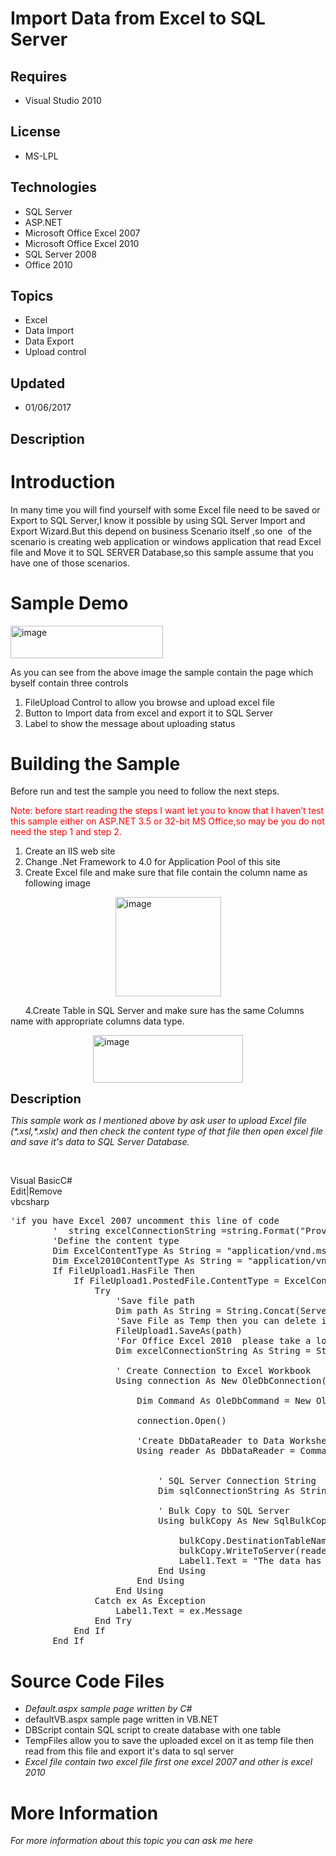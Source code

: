 # Import Data from Excel to SQL Server
## Requires
- Visual Studio 2010
## License
- MS-LPL
## Technologies
- SQL Server
- ASP.NET
- Microsoft Office Excel 2007
- Microsoft Office Excel 2010
- SQL Server 2008
- Office 2010
## Topics
- Excel
- Data Import
- Data Export
- Upload control
## Updated
- 01/06/2017
## Description

<h1>Introduction</h1>
<p>In many time you will find yourself with some Excel file need to be saved or Export to SQL Server,I know it possible by using SQL Server Import and Export Wizard.But this depend on business Scenario itself ,so one&nbsp; of the scenario is creating web application
 or windows application that read Excel file and Move it to SQL SERVER Database,so this sample assume that you have one of those scenarios.</p>
<h1>Sample Demo</h1>
<p><a href="http://dotnetfinder.files.wordpress.com/2012/03/image.png"><img title="image" src="http://dotnetfinder.files.wordpress.com/2012/03/image_thumb.png" border="0" alt="image" width="244" height="52" style="padding-left:0pt; padding-right:0pt; display:inline; padding-top:0pt; border-width:0pt; margin:0pt"></a></p>
<p>As you can see from the above image the sample contain the page which byself contain three controls</p>
<ol>
<li>FileUpload Control to allow you browse and upload excel file </li><li>Button to Import data from excel and export it to SQL Server </li><li>Label to show the message about uploading status </li></ol>
<h1><span>Building the Sample</span></h1>
<p>Before run and test the sample you need to follow the next steps.</p>
<p><span style="color:#ff0000">Note: before start reading the steps I want let you to know that I haven&rsquo;t test this sample either on ASP.NET 3.5 or 32-bit MS Office,so may be you do not need the step 1 and step 2.</span></p>
<ol>
<li>Create an IIS web site </li><li>Change .Net Framework to 4.0 for Application Pool of this site </li><li>Create Excel file and make sure that file contain the column name as following image
</li></ol>
<p><a href="http://dotnetfinder.files.wordpress.com/2012/03/image1.png"><img title="image" src="http://dotnetfinder.files.wordpress.com/2012/03/image_thumb1.png" border="0" alt="image" width="169" height="159" style="padding-left:0pt; padding-right:0pt; display:block; padding-top:0pt; border:0pt none; margin:0pt auto"></a></p>
<p>&nbsp;&nbsp;&nbsp;&nbsp;&nbsp; 4.Create Table in SQL Server and make sure has the same Columns name with appropriate columns data type.</p>
<p><a href="http://dotnetfinder.files.wordpress.com/2012/03/image2.png"><img title="image" src="http://dotnetfinder.files.wordpress.com/2012/03/image_thumb2.png" border="0" alt="image" width="240" height="76" style="padding-left:0pt; padding-right:0pt; display:block; padding-top:0pt; border:0pt none; margin-left:auto; margin-right:auto"></a></p>
<p><span style="font-size:20px; font-weight:bold">Description</span></p>
<p><em>This sample work as I mentioned above by ask user to upload Excel file (*.xsl,*.xslx) and then check the content type of that file then open excel file and save it's data to SQL Server Database.&nbsp;
<br>
</em></p>
<p>&nbsp;</p>
<div class="scriptcode">
<div class="pluginEditHolder" pluginCommand="mceScriptCode">
<div class="title"><span>Visual Basic</span><span>C#</span></div>
<div class="pluginLinkHolder"><span class="pluginEditHolderLink">Edit</span>|<span class="pluginRemoveHolderLink">Remove</span></div>
<span class="hidden">vb</span><span class="hidden">csharp</span>


<div class="preview">
<pre class="vb"><span class="visualBasic__com">'if&nbsp;you&nbsp;have&nbsp;Excel&nbsp;2007&nbsp;uncomment&nbsp;this&nbsp;line&nbsp;of&nbsp;code&nbsp;&nbsp;</span>&nbsp;
&nbsp;&nbsp;&nbsp;&nbsp;&nbsp;&nbsp;&nbsp;&nbsp;<span class="visualBasic__com">'&nbsp;&nbsp;string&nbsp;excelConnectionString&nbsp;=string.Format(&quot;Provider=Microsoft.Jet.OLEDB.4.0;Data&nbsp;Source={0};Extended&nbsp;Properties=Excel&nbsp;8.0&quot;,path);</span>&nbsp;
&nbsp;&nbsp;&nbsp;&nbsp;&nbsp;&nbsp;&nbsp;&nbsp;<span class="visualBasic__com">'Define&nbsp;the&nbsp;content&nbsp;type</span>&nbsp;
&nbsp;&nbsp;&nbsp;&nbsp;&nbsp;&nbsp;&nbsp;&nbsp;<span class="visualBasic__keyword">Dim</span>&nbsp;ExcelContentType&nbsp;<span class="visualBasic__keyword">As</span>&nbsp;<span class="visualBasic__keyword">String</span>&nbsp;=&nbsp;<span class="visualBasic__string">&quot;application/vnd.ms-excel&quot;</span>&nbsp;
&nbsp;&nbsp;&nbsp;&nbsp;&nbsp;&nbsp;&nbsp;&nbsp;<span class="visualBasic__keyword">Dim</span>&nbsp;Excel2010ContentType&nbsp;<span class="visualBasic__keyword">As</span>&nbsp;<span class="visualBasic__keyword">String</span>&nbsp;=&nbsp;<span class="visualBasic__string">&quot;application/vnd.openxmlformats-officedocument.spreadsheetml.sheet&quot;</span>&nbsp;
&nbsp;&nbsp;&nbsp;&nbsp;&nbsp;&nbsp;&nbsp;&nbsp;<span class="visualBasic__keyword">If</span>&nbsp;FileUpload1.HasFile&nbsp;<span class="visualBasic__keyword">Then</span>&nbsp;
&nbsp;&nbsp;&nbsp;&nbsp;&nbsp;&nbsp;&nbsp;&nbsp;&nbsp;&nbsp;&nbsp;&nbsp;<span class="visualBasic__keyword">If</span>&nbsp;FileUpload1.PostedFile.ContentType&nbsp;=&nbsp;ExcelContentType&nbsp;<span class="visualBasic__keyword">Or</span>&nbsp;FileUpload1.PostedFile.ContentType&nbsp;=&nbsp;Excel2010ContentType&nbsp;<span class="visualBasic__keyword">Then</span>&nbsp;
&nbsp;&nbsp;&nbsp;&nbsp;&nbsp;&nbsp;&nbsp;&nbsp;&nbsp;&nbsp;&nbsp;&nbsp;&nbsp;&nbsp;&nbsp;&nbsp;<span class="visualBasic__keyword">Try</span>&nbsp;
&nbsp;&nbsp;&nbsp;&nbsp;&nbsp;&nbsp;&nbsp;&nbsp;&nbsp;&nbsp;&nbsp;&nbsp;&nbsp;&nbsp;&nbsp;&nbsp;&nbsp;&nbsp;&nbsp;&nbsp;<span class="visualBasic__com">'Save&nbsp;file&nbsp;path</span>&nbsp;
&nbsp;&nbsp;&nbsp;&nbsp;&nbsp;&nbsp;&nbsp;&nbsp;&nbsp;&nbsp;&nbsp;&nbsp;&nbsp;&nbsp;&nbsp;&nbsp;&nbsp;&nbsp;&nbsp;&nbsp;<span class="visualBasic__keyword">Dim</span>&nbsp;path&nbsp;<span class="visualBasic__keyword">As</span>&nbsp;<span class="visualBasic__keyword">String</span>&nbsp;=&nbsp;<span class="visualBasic__keyword">String</span>.Concat(Server.MapPath(<span class="visualBasic__string">&quot;~/TempFiles/&quot;</span>),&nbsp;FileUpload1.FileName)&nbsp;
&nbsp;&nbsp;&nbsp;&nbsp;&nbsp;&nbsp;&nbsp;&nbsp;&nbsp;&nbsp;&nbsp;&nbsp;&nbsp;&nbsp;&nbsp;&nbsp;&nbsp;&nbsp;&nbsp;&nbsp;<span class="visualBasic__com">'Save&nbsp;File&nbsp;as&nbsp;Temp&nbsp;then&nbsp;you&nbsp;can&nbsp;delete&nbsp;it&nbsp;if&nbsp;you&nbsp;want</span>&nbsp;
&nbsp;&nbsp;&nbsp;&nbsp;&nbsp;&nbsp;&nbsp;&nbsp;&nbsp;&nbsp;&nbsp;&nbsp;&nbsp;&nbsp;&nbsp;&nbsp;&nbsp;&nbsp;&nbsp;&nbsp;FileUpload1.SaveAs(path)&nbsp;
&nbsp;&nbsp;&nbsp;&nbsp;&nbsp;&nbsp;&nbsp;&nbsp;&nbsp;&nbsp;&nbsp;&nbsp;&nbsp;&nbsp;&nbsp;&nbsp;&nbsp;&nbsp;&nbsp;&nbsp;<span class="visualBasic__com">'For&nbsp;Office&nbsp;Excel&nbsp;2010&nbsp;&nbsp;please&nbsp;take&nbsp;a&nbsp;look&nbsp;to&nbsp;the&nbsp;followng&nbsp;link&nbsp;&nbsp;http://social.msdn.microsoft.com/Forums/en-US/exceldev/thread/0f03c2de-3ee2-475f-b6a2-f4efb97de302/#ae1e6748-297d-4c6e-8f1e-8108f438e62e</span>&nbsp;
&nbsp;&nbsp;&nbsp;&nbsp;&nbsp;&nbsp;&nbsp;&nbsp;&nbsp;&nbsp;&nbsp;&nbsp;&nbsp;&nbsp;&nbsp;&nbsp;&nbsp;&nbsp;&nbsp;&nbsp;<span class="visualBasic__keyword">Dim</span>&nbsp;excelConnectionString&nbsp;<span class="visualBasic__keyword">As</span>&nbsp;<span class="visualBasic__keyword">String</span>&nbsp;=&nbsp;<span class="visualBasic__keyword">String</span>.Format(<span class="visualBasic__string">&quot;Provider=Microsoft.ACE.OLEDB.12.0;Data&nbsp;Source={0};Extended&nbsp;Properties=Excel&nbsp;8.0&quot;</span>,&nbsp;path)&nbsp;
&nbsp;
&nbsp;&nbsp;&nbsp;&nbsp;&nbsp;&nbsp;&nbsp;&nbsp;&nbsp;&nbsp;&nbsp;&nbsp;&nbsp;&nbsp;&nbsp;&nbsp;&nbsp;&nbsp;&nbsp;&nbsp;<span class="visualBasic__com">'&nbsp;Create&nbsp;Connection&nbsp;to&nbsp;Excel&nbsp;Workbook</span>&nbsp;
&nbsp;&nbsp;&nbsp;&nbsp;&nbsp;&nbsp;&nbsp;&nbsp;&nbsp;&nbsp;&nbsp;&nbsp;&nbsp;&nbsp;&nbsp;&nbsp;&nbsp;&nbsp;&nbsp;&nbsp;<span class="visualBasic__keyword">Using</span>&nbsp;connection&nbsp;<span class="visualBasic__keyword">As</span>&nbsp;<span class="visualBasic__keyword">New</span>&nbsp;OleDbConnection(excelConnectionString)&nbsp;
&nbsp;
&nbsp;&nbsp;&nbsp;&nbsp;&nbsp;&nbsp;&nbsp;&nbsp;&nbsp;&nbsp;&nbsp;&nbsp;&nbsp;&nbsp;&nbsp;&nbsp;&nbsp;&nbsp;&nbsp;&nbsp;&nbsp;&nbsp;&nbsp;&nbsp;<span class="visualBasic__keyword">Dim</span>&nbsp;Command&nbsp;<span class="visualBasic__keyword">As</span>&nbsp;OleDbCommand&nbsp;=&nbsp;<span class="visualBasic__keyword">New</span>&nbsp;OleDbCommand(<span class="visualBasic__string">&quot;Select&nbsp;*&nbsp;FROM&nbsp;[Sheet1$]&quot;</span>,&nbsp;connection)&nbsp;
&nbsp;
&nbsp;&nbsp;&nbsp;&nbsp;&nbsp;&nbsp;&nbsp;&nbsp;&nbsp;&nbsp;&nbsp;&nbsp;&nbsp;&nbsp;&nbsp;&nbsp;&nbsp;&nbsp;&nbsp;&nbsp;&nbsp;&nbsp;&nbsp;&nbsp;connection.Open()&nbsp;
&nbsp;
&nbsp;&nbsp;&nbsp;&nbsp;&nbsp;&nbsp;&nbsp;&nbsp;&nbsp;&nbsp;&nbsp;&nbsp;&nbsp;&nbsp;&nbsp;&nbsp;&nbsp;&nbsp;&nbsp;&nbsp;&nbsp;&nbsp;&nbsp;&nbsp;<span class="visualBasic__com">'Create&nbsp;DbDataReader&nbsp;to&nbsp;Data&nbsp;Worksheet</span>&nbsp;
&nbsp;&nbsp;&nbsp;&nbsp;&nbsp;&nbsp;&nbsp;&nbsp;&nbsp;&nbsp;&nbsp;&nbsp;&nbsp;&nbsp;&nbsp;&nbsp;&nbsp;&nbsp;&nbsp;&nbsp;&nbsp;&nbsp;&nbsp;&nbsp;<span class="visualBasic__keyword">Using</span>&nbsp;reader&nbsp;<span class="visualBasic__keyword">As</span>&nbsp;DbDataReader&nbsp;=&nbsp;Command.ExecuteReader()&nbsp;
&nbsp;
&nbsp;
&nbsp;&nbsp;&nbsp;&nbsp;&nbsp;&nbsp;&nbsp;&nbsp;&nbsp;&nbsp;&nbsp;&nbsp;&nbsp;&nbsp;&nbsp;&nbsp;&nbsp;&nbsp;&nbsp;&nbsp;&nbsp;&nbsp;&nbsp;&nbsp;&nbsp;&nbsp;&nbsp;&nbsp;<span class="visualBasic__com">'&nbsp;SQL&nbsp;Server&nbsp;Connection&nbsp;String</span>&nbsp;
&nbsp;&nbsp;&nbsp;&nbsp;&nbsp;&nbsp;&nbsp;&nbsp;&nbsp;&nbsp;&nbsp;&nbsp;&nbsp;&nbsp;&nbsp;&nbsp;&nbsp;&nbsp;&nbsp;&nbsp;&nbsp;&nbsp;&nbsp;&nbsp;&nbsp;&nbsp;&nbsp;&nbsp;<span class="visualBasic__keyword">Dim</span>&nbsp;sqlConnectionString&nbsp;<span class="visualBasic__keyword">As</span>&nbsp;<span class="visualBasic__keyword">String</span>&nbsp;=&nbsp;<span class="visualBasic__string">&quot;Data&nbsp;Source=.\sqlexpress;Initial&nbsp;Catalog=ExcelDB;Integrated&nbsp;Security=True&quot;</span>&nbsp;
&nbsp;
&nbsp;&nbsp;&nbsp;&nbsp;&nbsp;&nbsp;&nbsp;&nbsp;&nbsp;&nbsp;&nbsp;&nbsp;&nbsp;&nbsp;&nbsp;&nbsp;&nbsp;&nbsp;&nbsp;&nbsp;&nbsp;&nbsp;&nbsp;&nbsp;&nbsp;&nbsp;&nbsp;&nbsp;<span class="visualBasic__com">'&nbsp;Bulk&nbsp;Copy&nbsp;to&nbsp;SQL&nbsp;Server</span>&nbsp;
&nbsp;&nbsp;&nbsp;&nbsp;&nbsp;&nbsp;&nbsp;&nbsp;&nbsp;&nbsp;&nbsp;&nbsp;&nbsp;&nbsp;&nbsp;&nbsp;&nbsp;&nbsp;&nbsp;&nbsp;&nbsp;&nbsp;&nbsp;&nbsp;&nbsp;&nbsp;&nbsp;&nbsp;<span class="visualBasic__keyword">Using</span>&nbsp;bulkCopy&nbsp;<span class="visualBasic__keyword">As</span>&nbsp;<span class="visualBasic__keyword">New</span>&nbsp;SqlBulkCopy(sqlConnectionString)&nbsp;
&nbsp;
&nbsp;&nbsp;&nbsp;&nbsp;&nbsp;&nbsp;&nbsp;&nbsp;&nbsp;&nbsp;&nbsp;&nbsp;&nbsp;&nbsp;&nbsp;&nbsp;&nbsp;&nbsp;&nbsp;&nbsp;&nbsp;&nbsp;&nbsp;&nbsp;&nbsp;&nbsp;&nbsp;&nbsp;&nbsp;&nbsp;&nbsp;&nbsp;bulkCopy.DestinationTableName&nbsp;=&nbsp;<span class="visualBasic__string">&quot;Employee&quot;</span>&nbsp;
&nbsp;&nbsp;&nbsp;&nbsp;&nbsp;&nbsp;&nbsp;&nbsp;&nbsp;&nbsp;&nbsp;&nbsp;&nbsp;&nbsp;&nbsp;&nbsp;&nbsp;&nbsp;&nbsp;&nbsp;&nbsp;&nbsp;&nbsp;&nbsp;&nbsp;&nbsp;&nbsp;&nbsp;&nbsp;&nbsp;&nbsp;&nbsp;bulkCopy.WriteToServer(reader)&nbsp;
&nbsp;&nbsp;&nbsp;&nbsp;&nbsp;&nbsp;&nbsp;&nbsp;&nbsp;&nbsp;&nbsp;&nbsp;&nbsp;&nbsp;&nbsp;&nbsp;&nbsp;&nbsp;&nbsp;&nbsp;&nbsp;&nbsp;&nbsp;&nbsp;&nbsp;&nbsp;&nbsp;&nbsp;&nbsp;&nbsp;&nbsp;&nbsp;Label1.Text&nbsp;=&nbsp;<span class="visualBasic__string">&quot;The&nbsp;data&nbsp;has&nbsp;been&nbsp;exported&nbsp;succefuly&nbsp;from&nbsp;Excel&nbsp;to&nbsp;SQL&quot;</span>&nbsp;
&nbsp;&nbsp;&nbsp;&nbsp;&nbsp;&nbsp;&nbsp;&nbsp;&nbsp;&nbsp;&nbsp;&nbsp;&nbsp;&nbsp;&nbsp;&nbsp;&nbsp;&nbsp;&nbsp;&nbsp;&nbsp;&nbsp;&nbsp;&nbsp;&nbsp;&nbsp;&nbsp;&nbsp;<span class="visualBasic__keyword">End</span>&nbsp;<span class="visualBasic__keyword">Using</span>&nbsp;
&nbsp;&nbsp;&nbsp;&nbsp;&nbsp;&nbsp;&nbsp;&nbsp;&nbsp;&nbsp;&nbsp;&nbsp;&nbsp;&nbsp;&nbsp;&nbsp;&nbsp;&nbsp;&nbsp;&nbsp;&nbsp;&nbsp;&nbsp;&nbsp;<span class="visualBasic__keyword">End</span>&nbsp;<span class="visualBasic__keyword">Using</span>&nbsp;
&nbsp;&nbsp;&nbsp;&nbsp;&nbsp;&nbsp;&nbsp;&nbsp;&nbsp;&nbsp;&nbsp;&nbsp;&nbsp;&nbsp;&nbsp;&nbsp;&nbsp;&nbsp;&nbsp;&nbsp;<span class="visualBasic__keyword">End</span>&nbsp;<span class="visualBasic__keyword">Using</span>&nbsp;
&nbsp;&nbsp;&nbsp;&nbsp;&nbsp;&nbsp;&nbsp;&nbsp;&nbsp;&nbsp;&nbsp;&nbsp;&nbsp;&nbsp;&nbsp;&nbsp;<span class="visualBasic__keyword">Catch</span>&nbsp;ex&nbsp;<span class="visualBasic__keyword">As</span>&nbsp;Exception&nbsp;
&nbsp;&nbsp;&nbsp;&nbsp;&nbsp;&nbsp;&nbsp;&nbsp;&nbsp;&nbsp;&nbsp;&nbsp;&nbsp;&nbsp;&nbsp;&nbsp;&nbsp;&nbsp;&nbsp;&nbsp;Label1.Text&nbsp;=&nbsp;ex.Message&nbsp;
&nbsp;&nbsp;&nbsp;&nbsp;&nbsp;&nbsp;&nbsp;&nbsp;&nbsp;&nbsp;&nbsp;&nbsp;&nbsp;&nbsp;&nbsp;&nbsp;<span class="visualBasic__keyword">End</span>&nbsp;<span class="visualBasic__keyword">Try</span>&nbsp;
&nbsp;&nbsp;&nbsp;&nbsp;&nbsp;&nbsp;&nbsp;&nbsp;&nbsp;&nbsp;&nbsp;&nbsp;<span class="visualBasic__keyword">End</span>&nbsp;<span class="visualBasic__keyword">If</span>&nbsp;
&nbsp;&nbsp;&nbsp;&nbsp;&nbsp;&nbsp;&nbsp;&nbsp;<span class="visualBasic__keyword">End</span>&nbsp;<span class="visualBasic__keyword">If</span></pre>
</div>
</div>
</div>
<h1><span>Source Code Files</span></h1>
<ul>
<li><em>Default.aspx sample page written by C#</em> </li><li>defaultVB.aspx sample page written in VB.NET </li><li>DBScript contain SQL script to create database with one table </li><li>TempFiles allow you to save the uploaded excel on it as temp file then read from this file and export it's data to sql server
</li><li><em><em>Excel file contain two excel file first one excel 2007 and other is excel 2010</em></em>
</li></ul>
<h1>More Information</h1>
<p><em>For more information about this topic you can ask me here<br>
</em></p>
